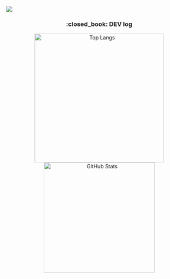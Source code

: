 <img src="https://capsule-render.vercel.app/api?type=waving&color=black&height=300&section=header&text=aron%20GitHub&fontSize=90&fontColor=FFFFFF"/>


<div align="center">
  <p>
    <h3>:closed_book: DEV log</h3>
  </p>
  <p>
    <img src="https://github-readme-stats.vercel.app/api/top-langs/?username=Seo-aron&layout=compact&theme=dark" alt="Top Langs" style="width: 350px; height: auto; vertical-align: middle;"/>
    <img src="https://github-readme-stats.vercel.app/api?username=Seo-aron&show_icons=true&theme=dark" alt="GitHub Stats" style="width: 300px; height: auto; vertical-align: middle;" />
  </p>
</div>
